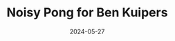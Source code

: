---
title: "Noisy Pong for Ben Kuipers"
date: "2024-05-27"

description: "A basic pong game with a noise filter to visualize concepts relating to continuity of identity for a talk by Ben Kuipers."

link: "https://gcrois.github.io/kuiperpong/"
newTab: true

tags: ["Frontend", "React", "Game"]
---